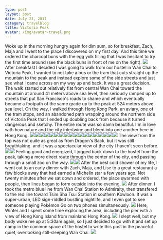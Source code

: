 ```yaml
---
type: post
layout: post
date: July 23, 2017
category: travelblog
title: Victoria Peak
avatar: /img/avatar-travel.png
---
```


Woke up in the morning hungry again for dim sum, so for breakfast, Zach, Maja and I went to the place I discovered on my first day. And this time we ordered the charcoal buns with the egg yolk filling that I was hesitant to try the first time around (see the black buns in front of me on the right). <img class='post-img' src='{{ "/img/travel/SE_Asia/Day5/IMG_20170722_101007.webp" }}'/> After breakfast I decided I was going to walk from our hostel in Wan Chai to Victoria Peak. I wanted to not take a bus or the tram that cuts straight up the mountain to the peak and instead explore some of the side streets and just see what I came across on my way up and back.  It was a great decision. The walk started out relatively flat from central Wan Chai toward the mountain at around 41 meters above sea level, then seriously ramped up to streets that put San Francisco's roads to shame and which eventually became a footpath of the same grade up to the peak at 524 meters above sea level. On the way, I walked through Hong Kong Park, an aviary, one of the tram stops, and an abandoned path wrapping around the northern side of Victoria Peak that I ended up doubling back from because it turned dangerous and sketchy. The entire route was so damn beautiful. I'm in love with how nature and the city intertwine and bleed into one another here in Hong Kong. <img class='post-img' src='{{ "/img/travel/SE_Asia/Day5/IMG_20170722_123729.webp" }}'/><img class='post-img' src='{{ "/img/travel/SE_Asia/Day5/IMG_20170722_124019.webp" }}'/><img class='post-img' src='{{ "/img/travel/SE_Asia/Day5/IMG_20170722_124516.webp" }}'/><img class='post-img' src='{{ "/img/travel/SE_Asia/Day5/IMG_20170722_124743.webp" }}'/><img class='post-img' src='{{ "/img/travel/SE_Asia/Day5/IMG_20170722_124858.webp" }}'/><img class='post-img' src='{{ "/img/travel/SE_Asia/Day5/IMG_20170722_125245.webp" }}'/><img class='post-img' src='{{ "/img/travel/SE_Asia/Day5/IMG_20170722_130048.webp" }}'/><img class='post-img' src='{{ "/img/travel/SE_Asia/Day5/IMG_20170722_130744.webp" }}'/><img class='post-img' src='{{ "/img/travel/SE_Asia/Day5/IMG_20170722_131315.webp" }}'/><img class='post-img' src='{{ "/img/travel/SE_Asia/Day5/IMG_20170722_131804.webp" }}'/><img class='post-img' src='{{ "/img/travel/SE_Asia/Day5/IMG_20170722_131938.webp" }}'/><img class='post-img' src='{{ "/img/travel/SE_Asia/Day5/IMG_20170722_133201.webp" }}'/><img class='post-img' src='{{ "/img/travel/SE_Asia/Day5/IMG_20170722_134652.webp" }}'/><img class='post-img' src='{{ "/img/travel/SE_Asia/Day5/IMG_20170722_134733.webp" }}'/><img class='post-img' src='{{ "/img/travel/SE_Asia/Day5/IMG_20170722_134850.webp" }}'/><img class='post-img' src='{{ "/img/travel/SE_Asia/Day5/IMG_20170722_140923.webp" }}'/><img class='post-img' src='{{ "/img/travel/SE_Asia/Day5/IMG_20170722_141225.webp" }}'/><img class='post-img' src='{{ "/img/travel/SE_Asia/Day5/IMG_20170722_141517.webp" }}'/> The view from the top was not quite as great as from Dragon's Back, but it was still breathtaking, and it was a spectacular view of the city I haven't seen before. <img class='post-img' src='{{ "/img/travel/SE_Asia/Day5/IMG_20170722_142454.webp" }}'/><img class='post-img' src='{{ "/img/travel/SE_Asia/Day5/IMG_20170722_143254.webp" }}'/> Feeling good and energized, I jogged back down to the hostel from the peak, taking a more direct route through the center of the city, and passing through a small zoo on the way. <img class='post-img' src='{{ "/img/travel/SE_Asia/Day5/IMG_20170722_150140.webp" }}'/><img class='post-img' src='{{ "/img/travel/SE_Asia/Day5/IMG_20170722_150859.webp" }}'/> After the best cold shower of my life, I went out to an early dinner with Zach, Maja, and Lise to a great restaurant a few blocks away that had earned a Michelin star a few years ago. Not twenty minutes after we sat down and ordered, the place swarmed with people, then lines began to form outside into the evening. <img class='post-img' src='{{ "/img/travel/SE_Asia/Day5/IMG_20170722_175010.webp" }}'/> After dinner, I took the metro blue line from Wan Chai Station to Admiralty, then transfered to the red line toward Tsim Sha Tsui Station in southern Kowloon. It was a super-urban, LED sign-riddled bustling nightlife, and I even got to see someone playing Pokémon Go on two phones simultaneously. <img class='post-img' src='{{ "/img/travel/SE_Asia/Day5/IMG_20170722_194053.webp" }}'/> Here, Winter and I spent some time exploring the area, including the pier with a view of Hong Kong Island from mainland Hong Kong. <img class='post-img' src='{{ "/img/travel/SE_Asia/Day5/IMG_20170722_213125.webp" }}'/> I slept well, but my body woke me up at 5:30am again, so I just decided to go with it and set up camp in the common space of the hostel to write this post in the peaceful quiet, overlooking still-sleeping Wan Chai. <img class='post-img' src='{{ "/img/travel/SE_Asia/Day5/IMG_20170723_061527.webp" }}'/>
